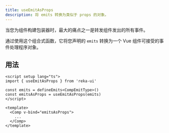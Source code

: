 ```yaml
---
title: useEmitAsProps
description: 将 emits 转换为类似于 props 的对象。
---
```


当您为组件构建包装器时，最大的痛点之一是转发组件发出的所有事件。

通过使用这个组合式函数，它将您声明的 `emits` 转换为一个 Vue 组件可接受的事件处理程序对象。

## 用法

```vue
<script setup lang="ts">
import { useEmitAsProps } from 'reka-ui'

const emits = defineEmits<CompEmitType>()
const emitsAsProps = useEmitAsProps(emits)
</script>

<template>
  <Comp v-bind="emitsAsProps">
    ...
  </Comp>
</template>
```
